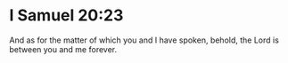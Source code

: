 # I Samuel 20:23

And as for the matter of which you and I have spoken, behold, the Lord is between you and me forever.
